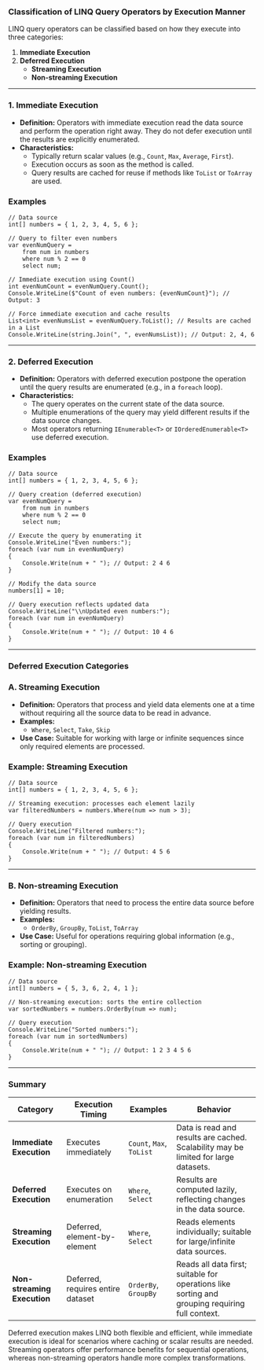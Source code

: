 ### **Classification of LINQ Query Operators by Execution Manner**

LINQ query operators can be classified based on how they execute into three categories:

1. **Immediate Execution**
2. **Deferred Execution**
    - **Streaming Execution**
    - **Non-streaming Execution**

* * * * *

### **1\. Immediate Execution**

- **Definition:** Operators with immediate execution read the data source and perform the operation right away. They do
  not defer execution until the results are explicitly enumerated.
- **Characteristics:**
    - Typically return scalar values (e.g., `Count`, `Max`, `Average`, `First`).
    - Execution occurs as soon as the method is called.
    - Query results are cached for reuse if methods like `ToList` or `ToArray` are used.

### **Examples**

```
// Data source
int[] numbers = { 1, 2, 3, 4, 5, 6 };

// Query to filter even numbers
var evenNumQuery =
    from num in numbers
    where num % 2 == 0
    select num;

// Immediate execution using Count()
int evenNumCount = evenNumQuery.Count();
Console.WriteLine($"Count of even numbers: {evenNumCount}"); // Output: 3

// Force immediate execution and cache results
List<int> evenNumsList = evenNumQuery.ToList(); // Results are cached in a List
Console.WriteLine(string.Join(", ", evenNumsList)); // Output: 2, 4, 6

```

* * * * *

### **2\. Deferred Execution**

- **Definition:** Operators with deferred execution postpone the operation until the query results are enumerated (e.g.,
  in a `foreach` loop).
- **Characteristics:**
    - The query operates on the current state of the data source.
    - Multiple enumerations of the query may yield different results if the data source changes.
    - Most operators returning `IEnumerable<T>` or `IOrderedEnumerable<T>` use deferred execution.

### **Examples**

```
// Data source
int[] numbers = { 1, 2, 3, 4, 5, 6 };

// Query creation (deferred execution)
var evenNumQuery =
    from num in numbers
    where num % 2 == 0
    select num;

// Execute the query by enumerating it
Console.WriteLine("Even numbers:");
foreach (var num in evenNumQuery)
{
    Console.Write(num + " "); // Output: 2 4 6
}

// Modify the data source
numbers[1] = 10;

// Query execution reflects updated data
Console.WriteLine("\\nUpdated even numbers:");
foreach (var num in evenNumQuery)
{
    Console.Write(num + " "); // Output: 10 4 6
}

```

* * * * *

### **Deferred Execution Categories**

### **A. Streaming Execution**

- **Definition:** Operators that process and yield data elements one at a time without requiring all the source data to
  be read in advance.
- **Examples:**
    - `Where`, `Select`, `Take`, `Skip`
- **Use Case:** Suitable for working with large or infinite sequences since only required elements are processed.

### **Example: Streaming Execution**

```
// Data source
int[] numbers = { 1, 2, 3, 4, 5, 6 };

// Streaming execution: processes each element lazily
var filteredNumbers = numbers.Where(num => num > 3);

// Query execution
Console.WriteLine("Filtered numbers:");
foreach (var num in filteredNumbers)
{
    Console.Write(num + " "); // Output: 4 5 6
}

```

* * * * *

### **B. Non-streaming Execution**

- **Definition:** Operators that need to process the entire data source before yielding results.
- **Examples:**
    - `OrderBy`, `GroupBy`, `ToList`, `ToArray`
- **Use Case:** Useful for operations requiring global information (e.g., sorting or grouping).

### **Example: Non-streaming Execution**

```
// Data source
int[] numbers = { 5, 3, 6, 2, 4, 1 };

// Non-streaming execution: sorts the entire collection
var sortedNumbers = numbers.OrderBy(num => num);

// Query execution
Console.WriteLine("Sorted numbers:");
foreach (var num in sortedNumbers)
{
    Console.Write(num + " "); // Output: 1 2 3 4 5 6
}

```

* * * * *

### **Summary**

| **Category**                | **Execution Timing**              | **Examples**             | **Behavior**                                                                                    |
|-----------------------------|-----------------------------------|--------------------------|-------------------------------------------------------------------------------------------------|
| **Immediate Execution**     | Executes immediately              | `Count`, `Max`, `ToList` | Data is read and results are cached. Scalability may be limited for large datasets.             |
| **Deferred Execution**      | Executes on enumeration           | `Where`, `Select`        | Results are computed lazily, reflecting changes in the data source.                             |
| **Streaming Execution**     | Deferred, element-by-element      | `Where`, `Select`        | Reads elements individually; suitable for large/infinite data sources.                          |
| **Non-streaming Execution** | Deferred, requires entire dataset | `OrderBy`, `GroupBy`     | Reads all data first; suitable for operations like sorting and grouping requiring full context. |

Deferred execution makes LINQ both flexible and efficient, while immediate execution is ideal for scenarios where
caching or scalar results are needed. Streaming operators offer performance benefits for sequential operations, whereas
non-streaming operators handle more complex transformations.